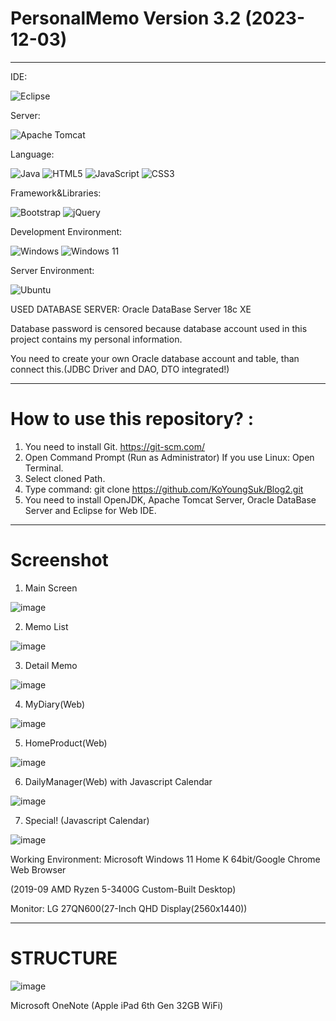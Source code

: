 # PersonalMemo Version 3.2 (2023-12-03) 

------------------------------------------------------------------------------------------------------------------------------------------

IDE:

   ![Eclipse](https://img.shields.io/badge/Eclipse-FE7A16.svg?style=for-the-badge&logo=Eclipse&logoColor=white)
   
Server:

   ![Apache Tomcat](https://img.shields.io/badge/apache%20tomcat-%23F8DC75.svg?style=for-the-badge&logo=apache-tomcat&logoColor=black)
   
Language:

   ![Java](https://img.shields.io/badge/java-%23ED8B00.svg?style=for-the-badge&logo=openjdk&logoColor=white)
   ![HTML5](https://img.shields.io/badge/html5-%23E34F26.svg?style=for-the-badge&logo=html5&logoColor=white)
   ![JavaScript](https://img.shields.io/badge/javascript-%23323330.svg?style=for-the-badge&logo=javascript&logoColor=%23F7DF1E)
   ![CSS3](https://img.shields.io/badge/css3-%231572B6.svg?style=for-the-badge&logo=css3&logoColor=white)
   
Framework&Libraries:

   ![Bootstrap](https://img.shields.io/badge/bootstrap-%238511FA.svg?style=for-the-badge&logo=bootstrap&logoColor=white)
   ![jQuery](https://img.shields.io/badge/jquery-%230769AD.svg?style=for-the-badge&logo=jquery&logoColor=white)
   
Development Environment:

   ![Windows](https://img.shields.io/badge/Windows-0078D6?style=for-the-badge&logo=windows&logoColor=white)
   ![Windows 11](https://img.shields.io/badge/Windows%2011-%230079d5.svg?style=for-the-badge&logo=Windows%2011&logoColor=white)
   
Server Environment:

   ![Ubuntu](https://img.shields.io/badge/Ubuntu-E95420?style=for-the-badge&logo=ubuntu&logoColor=white)


USED DATABASE SERVER: Oracle DataBase Server 18c XE 

Database password is censored because database account used in this project contains my personal information. 

You need to create your own Oracle database account and table, than connect this.(JDBC Driver and DAO, DTO integrated!) 

--------------------------------------------------------------------------------------------------------------------------------------------

# How to use this repository? :

  1. You need to install Git. https://git-scm.com/
  2. Open Command Prompt (Run as Administrator)
     If you use Linux: Open Terminal. 
  4. Select cloned Path. 
  5. Type command: git clone https://github.com/KoYoungSuk/Blog2.git
  6. You need to install OpenJDK, Apache Tomcat Server, Oracle DataBase Server and Eclipse for Web IDE.

 ----------------------------------------------------------------------------------------------------------------------------------------
 # Screenshot

1. Main Screen 
 
![image](https://github.com/KoYoungSuk/Blog2/assets/58511486/0bfb0288-10b6-464d-97b1-30fafc4f0ae6)

2. Memo List
   
![image](https://github.com/KoYoungSuk/Blog2/assets/58511486/c6e6dd98-81cd-4bcd-831a-965bf8122975)

3. Detail Memo 

![image](https://github.com/KoYoungSuk/Blog2/assets/58511486/eba7fd8d-6a09-4006-ba5b-b2597adc536e)

4. MyDiary(Web) 
 
![image](https://github.com/KoYoungSuk/Blog2/assets/58511486/1e249ed0-168e-429d-8df6-a5a1eaa09e3c)

5. HomeProduct(Web) 

![image](https://github.com/KoYoungSuk/Blog2/assets/58511486/f85f2302-7158-4e5e-b86e-7e05f6f31ac9)

6. DailyManager(Web) with Javascript Calendar 

![image](https://github.com/KoYoungSuk/Blog2/assets/58511486/a4ff63e4-d282-4c32-ae1e-c4c92318a5c5)

7. Special! (Javascript Calendar) 

![image](https://github.com/KoYoungSuk/Blog2/assets/58511486/fd2d79f4-be31-4bef-86e9-4a39a7c63d17)

Working Environment: Microsoft Windows 11 Home K 64bit/Google Chrome Web Browser 

(2019-09 AMD Ryzen 5-3400G Custom-Built Desktop)

Monitor: LG 27QN600(27-Inch QHD Display(2560x1440))

 ------------------------------------------------------------------------------------------------------------------------------------------
 
 # STRUCTURE
 
 ![image](https://user-images.githubusercontent.com/58511486/172990055-738c4337-3423-4cb5-8389-8e19f1f69ef1.png)

Microsoft OneNote (Apple iPad 6th Gen 32GB WiFi) 
